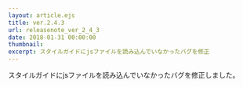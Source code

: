 ```yaml
---
layout: article.ejs
title: ver.2.4.3
url: releasenote_ver_2_4_3
date: 2018-01-31 00:00:00
thumbnail: 
excerpt: スタイルガイドにjsファイルを読み込んでいなかったバグを修正
---
```


スタイルガイドにjsファイルを読み込んでいなかったバグを修正しました。
